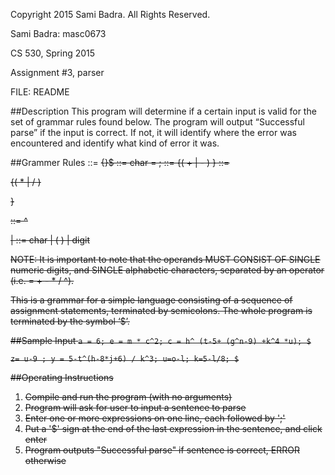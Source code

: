 
Copyright 2015 Sami Badra. All Rights Reserved.

Sami Badra: masc0673

CS 530, Spring 2015

Assignment #3, parser

FILE: README


##Description
This program will determine if a certain input is valid for the set of grammar rules found below. The program will output “Successful parse” if the input is correct. If not, it will identify where the error was encountered and identify what kind of error it was.


##Grammer Rules
    <Z> ::= <S> {<S>}$
    <S> ::= char = <E>;
    <E> ::= <V> {( + | - ) <V>}
    <V> ::= <P> {( * | / ) <P>}
    <P> ::= <C> ^ <P> | <C>
    <C> ::= char | ( <E> ) | digit

NOTE: It is important to note that the operands MUST CONSIST OF SINGLE numeric digits, and SINGLE alphabetic characters, separated by an operator (i.e. = + - * / ^).

This is a grammar for a simple language consisting of a sequence of assignment statements, terminated by semicolons. The whole program is terminated by the symbol ‘$’.


##Sample Input
`a = 6; e = m * c^2; c = h^ (t-5+ (g^n-9) +k^4 *u); $`

`z= u-9 ; y = 5-t^(h-8*j+6) / k^3; u=o-l; k=5-l/8; $`

##Operating Instructions
1. Compile and run the program (with no arguments)
2. Program will ask for user to input a sentence to parse
3. Enter one or more expressions on one line, each followed by ';'
4. Put a '$' sign at the end of the last expression in the sentence, and click enter
4. Program outputs "Successful parse" if sentence is correct, ERROR otherwise
